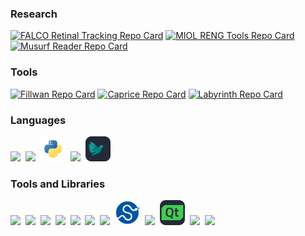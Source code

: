 
### Research

[![FALCO Retinal Tracking Repo Card](https://github-readme-stats.vercel.app/api/pin/?username=drocheam&repo=falco-retinal-tracking&theme=github_dark&border_color=3d444d&description_lines_count=3)](https://github.com/drocheam/falco-retinal-tracking)
[![MIOL RENG Tools Repo Card](https://github-readme-stats.vercel.app/api/pin/?username=drocheam&repo=miol-reng-tools&theme=github_dark&border_color=3d444d&description_lines_count=3)](https://github.com/drocheam/miol-reng-tools)
[![Musurf Reader Repo Card](https://github-readme-stats.vercel.app/api/pin/?username=drocheam&repo=musurf-reader&theme=github_dark&border_color=3d444d&description_lines_count=3)](https://github.com/drocheam/musurf-reader)

### Tools

[![Fillwan Repo Card](https://github-readme-stats.vercel.app/api/pin/?username=drocheam&repo=fillwan&theme=github_dark&border_color=3d444d&description_lines_count=3)](https://github.com/drocheam/fillwan)
[![Caprice Repo Card](https://github-readme-stats.vercel.app/api/pin/?username=drocheam&repo=caprice&theme=github_dark&border_color=3d444d&description_lines_count=3)](https://github.com/drocheam/caprice)
[![Labyrinth Repo Card](https://github-readme-stats.vercel.app/api/pin/?username=drocheam&repo=labyrinth&theme=github_dark&border_color=3d444d&description_lines_count=3)](https://github.com/drocheam/labyrinth)

### Languages

<div>
  <a href="https://en.wikipedia.org/wiki/C_(programming_language)"><img height=40px src="https://upload.wikimedia.org/wikipedia/commons/1/18/C_Programming_Language.svg"></a>&nbsp;
  <a href="https://en.wikipedia.org/wiki/C%2B%2B"><img height=40px src="https://user-images.githubusercontent.com/25181517/192106073-90fffafe-3562-4ff9-a37e-c77a2da0ff58.png"></a>&nbsp;
  <a href="https://www.python.org"><img height=40px src="https://raw.githubusercontent.com/github/explore/80688e429a7d4ef2fca1e82350fe8e3517d3494d/topics/python/python.png"></a>&nbsp;
  <a href="https://www.gnu.org/software/bash/"><img height=40px src="https://user-images.githubusercontent.com/25181517/192158606-7c2ef6bd-6e04-47cf-b5bc-da2797cb5bda.png"></a>&nbsp;
  <a href="https://www.latex-project.org/"><img height=40px src="https://github.com/tandpfun/skill-icons/raw/main/icons/LaTeX-Dark.svg"></a>&nbsp;
</div>


### Tools and Libraries

<div>
  <a href="https://github.com/torvalds/linux"><img height=40px src="https://github.com/marwin1991/profile-technology-icons/assets/76662862/2481dc48-be6b-4ebb-9e8c-3b957efe69fa"></a>&nbsp;
  <a href="https://archlinux.org/"><img height=40px src="https://user-images.githubusercontent.com/25181517/186884156-e63da389-f3e1-4dca-a6c1-d76e886ba22a.png"></a>&nbsp;
  <a href="https://neovim.io/"><img height=40px src="https://github-production-user-asset-6210df.s3.amazonaws.com/136815194/258326081-b113a23c-5c04-45aa-819c-bd04e8ac2a37.png"></a>&nbsp;
  <a href="https://www.jetbrains.com/pycharm/"><img height=40px src="https://upload.wikimedia.org/wikipedia/commons/thumb/1/1d/PyCharm_Icon.svg/512px-PyCharm_Icon.svg.png"></a>&nbsp; 
  <a href="https://git-scm.com/"><img height=40px src="https://user-images.githubusercontent.com/25181517/192108372-f71d70ac-7ae6-4c0d-8395-51d8870c2ef0.png"></a>&nbsp;
  <a href="https://numpy.org/"><img height=40px src="https://github.com/marwin1991/profile-technology-icons/assets/76012086/4ec200c2-acdf-4c42-b419-cd49cba3d09f"></a>&nbsp;
  <a href="https://opencv.org/"><img height=40px src="https://github.com/tandpfun/skill-icons/blob/main/icons/OpenCV-Dark.svg"></a>&nbsp;
  <a href="https://scipy.org/"><img height=40px src="https://raw.githubusercontent.com/scipy/scipy/main/doc/source/_static/logo.svg"></a>&nbsp;
  <a href="https://matplotlib.org/"><img height=40px src="https://matplotlib.org/_static/images/documentation.svg"></a>&nbsp;
  <a href="https://www.qt.io/product/framework"><img height=40px src="https://github.com/tandpfun/skill-icons/raw/main/icons/QT-Dark.svg"></a>&nbsp;
  <a href="https://www.boost.org"><img height=40px src="https://avatars.githubusercontent.com/u/3170529"></a>&nbsp;
  <a href="https://eigen.tuxfamily.org"><img height=40px src="https://upload.wikimedia.org/wikipedia/commons/d/d1/Eigen_Silly_Professor_135x135.png"></a>&nbsp;
</div>
